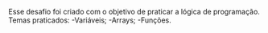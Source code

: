 Esse desafio foi criado com o objetivo de praticar a lógica de programação.
Temas praticados:
-Variáveis;
-Arrays;
-Funções.

